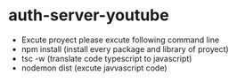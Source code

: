 # auth-server-youtube

- Excute proyect please excute following command line
- npm install (install every package and library of proyect)
- tsc -w (translate code typescript to javascript)
- nodemon dist (excute javvascript code)
